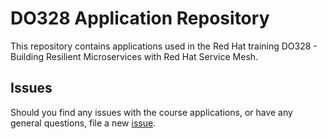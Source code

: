 # DO328 Application Repository

This repository contains applications used in the Red Hat training DO328 -
Building Resilient Microservices with Red Hat Service Mesh.

## Issues

Should you find any issues with the course applications, or have any general
questions, file a new [issue](https://github.com/RedHatTraining/DO328-apps/issues/new).
